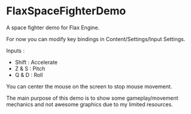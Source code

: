 # FlaxSpaceFighterDemo
A space fighter demo for Flax Engine.

For now you can modify key bindings in Content/Settings/Input Settings.

Inputs :
- Shift : Accelerate
- Z & S : Pitch
- Q & D : Roll

You can center the mouse on the screen to stop mouse movement.

The main purpose of this demo is to show some gameplay/movement mechanics and not awesome graphics due to my limited resources.
